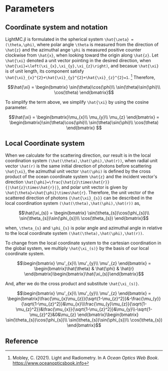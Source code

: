 # Parameters

## Coordinate system and notation 

LightMC.jl is formulated in the spherical system ``\hat{\zeta} = (\theta,\phi)``, where polar angle ``\theta`` is measured from the direction of ``\hat{z}`` and the azimuthal ange ``\phi`` is measured positive counter clockwise from ``\hat{x}``, when looking toward the origin along ``\hat{z}``.
Let ``\hat{\xi}`` denoted a unit vector pointing in the desired direction, when ``\hat{\xi}=\left(\xi_{x},\xi_{y},\xi_{z}\right)``, and becasue ``\hat{\xi}`` is of unit length, its component satisfy ``\hat{\xi}_{x}^{2}+\hat{\xi}_{y}^{2}+\hat{\xi}_{z}^{2}=1``. [^1] Therefore, 

```math
\hat{\xi} = \begin{bmatrix} \sin(\theta)\cos(\phi)\\ \sin(\theta)\sin(\phi)\\ \cos(\theta) \end{bmatrix}
```
To simplify the term above, we simplify ``\hat{\xi}`` by using the cosine parameter.
```math
\hat{\xi} = \begin{bmatrix}\mu_{x}\\ \mu_{y}\\ \mu_{z} \end{bmatrix} = \begin{bmatrix}\sin(\theta)\cos(\phi)\\ \sin(\theta)\sin(\phi)\\ \cos(\theta) \end{bmatrix} 
```
## Local Coordinate system

When we calculate for the scattering direction, our result is in the local coordination system ``(\hat(\theta),\hat(\phi),\hat(r))``, when radial unit vector ``\hat(r)`` is the same initial direction of photons before scattering ``\hat{\xi}``, the azimuthal unit vector ``\hat(\phi)`` is defined by the cross product of the ocean coordinate system ``\hat{z}`` and the incident vector's direction ``\hat{\phi}=\frac{\hat{z}\times\hat{r}}{|\hat{z}\times\hat{r}|}``, and polar unit vector is given by ``\hat{\theta}=\hat{\phi}\times\hat{r}``. 
Therefore, the unit vector of the scattered direction of photons ``{\hat{\xi}_{s}}`` can be described in the local coordination system ``(\hat(\theta),\hat(\phi),\hat(r))`` as,
```math
\hat{\xi_(s)} = \begin{bmatrix} \sin(\theta_{s})\cos(\phi_{s})\\ \sin(\theta_{s})\sin(\phi_{s})\\ \cos(\theta_{s}) \end{bmatrix}
```
when, ``\theta_{s}`` and ``\phi_{s}`` is polar angle and azimuthal angle in relative to the local coordinate system ``(\hat(\theta),\hat(\phi),\hat(r))``. 

To change from the local coordinate system to the cartesian coordination in the global system, we multiply ``\hat{\xi_(s)}`` by the basis of our local coordinate system.

```math
\begin{bmatrix} \mu'_{x}\\ \mu'_{y}\\ \mu'_{z} \end{bmatrix} = \begin{bmatrix}\hat{\theta} & \hat{\phi} & \hat{r} \end{bmatrix}\begin{bmatrix}\hat{\xi_(s)}\end{bmatrix}
```
And, after we do the cross product and substitute ``\hat{\xi_(s)}``. 
```math
\begin{bmatrix} \mu'_{x}\\ \mu'_{y}\\ \mu'_{z} \end{bmatrix} = \begin{bmatrix}\frac{\mu_{x}\mu_{z}}{\sqrt{1-\mu_{z}^2}}&-\frac{\mu_{y}}{\sqrt{1-\mu_{z}^2}}&\mu_{x}\\\frac{\mu_{y}\mu_{z}}{\sqrt{1-\mu_{z}^2}}&\frac{\mu_{x}}{\sqrt{1-\mu_{z}^2}}&\mu_{y}\\-\sqrt{1-\mu_{z}^2}&0&\mu_{z} \end{bmatrix}\begin{bmatrix} \sin(\theta_{s})\cos(\phi_{s})\\ \sin(\theta_{s})\sin(\phi_{s})\\ \cos(\theta_{s}) \end{bmatrix}
```

## Reference 

[^1]: Mobley, C. (2021). Light and Radiometry. In A *Ocean Optics Web Book*. https://www.oceanopticsbook.info
    